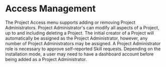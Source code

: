 # Access Management

The Project Access menu supports adding or removing Project Administrators. Project Administrator's can modify all 
aspects of a Project, up to and including deleting a Project. The initial creator of a Project will automatically be assigned
as the Project Administrator, however, any number of Project Administrators may be assigned. A Project Administrator role is necessary to approve
self-reported Skill requests. Depending on the installation mode, a user may need to have a dashboard account before 
being added as a Project Administrator.
